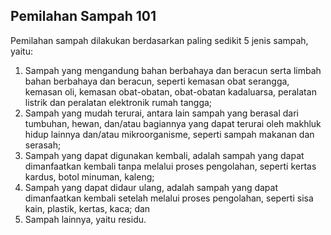 ## Pemilahan Sampah 101
Pemilahan sampah dilakukan berdasarkan paling sedikit 5 jenis sampah, 
yaitu: 
1. Sampah yang mengandung bahan berbahaya dan beracun serta 
limbah bahan berbahaya dan beracun, seperti kemasan obat 
serangga, kemasan oli, kemasan obat-obatan, obat-obatan 
kadaluarsa, peralatan listrik dan peralatan elektronik rumah tangga; 
2. Sampah yang mudah terurai, antara lain sampah yang berasal dari 
tumbuhan, hewan, dan/atau bagiannya yang dapat terurai oleh 
makhluk hidup lainnya dan/atau mikroorganisme, seperti sampah 
makanan dan serasah; 
3. Sampah yang dapat digunakan kembali, adalah sampah yang dapat 
dimanfaatkan kembali tanpa melalui proses pengolahan, seperti 
kertas kardus, botol minuman, kaleng; 
4. Sampah yang dapat didaur ulang, adalah sampah yang dapat 
dimanfaatkan kembali setelah melalui proses pengolahan, seperti sisa 
kain, plastik, kertas, kaca; dan 
5. Sampah lainnya, yaitu residu.